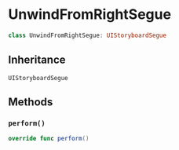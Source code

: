# UnwindFromRightSegue

``` swift
class UnwindFromRightSegue: UIStoryboardSegue 
```

## Inheritance

`UIStoryboardSegue`

## Methods

### `perform()`

``` swift
override func perform() 
```
